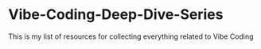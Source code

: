 # Vibe-Coding-Deep-Dive-Series
This is my list of resources for collecting everything related to Vibe Coding
